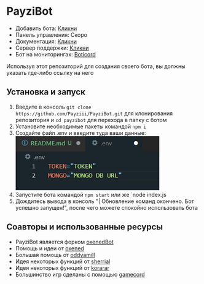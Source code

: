 # PayziBot

- Добавить бота: [Кликни](https://discord.com/api/oauth2/authorize?client_id=576442351426207744&permissions=1411299798102&scope=bot)
- Панель управления: Скоро
- Документация: [Кликни](https://docs.payzibot.ru)
- Сервер поддержки: [Кликни](https://discord.gg/E7SFuVEB2Z)
- Бот на мониторингах: [Boticord](https://boticord.top/bot/payzibot)

Используя этот репозиторий для создания своего бота, вы должны указать где-либо ссылку на него

## Установка и запуск

1. Введите в консоль `git clone https://github.com/Payziii/PayziBot.git` для клонирования репозитория и `cd payzibot` для перехода в папку с ботом
2. Установите необходимые пакеты командой `npm i`
3. Создайте файл .env и введите туда ваши данные: ![Картинка](image.png)
4. Запустите бота командой `npm start` или же `node index.js
5. Дождитесь вывода в консоль "| Обновление команд окончено. Бот успешно запущен!", после чего можете спокойно использовать бота

## Соавторы и использованные ресурсы

- PayziBot является форком [oxenedBot](https://github.com/oxened/oxenedbot)
- Помощь и идеи от [oxened](https://github.com/oxened)
- Большая помощь от [oddyamill](https://github.com/oddyamill)
- Идея некоторых функций от [sherrial](https://github.com/sherrial)
- Идея некоторых функций от [korarar](https://github.com/korarar)
- Большинство игр сделаны с помощью [gamecord](https://github.com/aniket091/Gamecord)